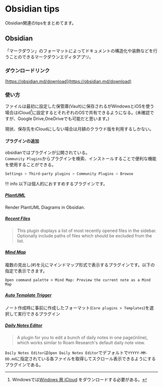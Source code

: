# Obsidian tips

Obsidian関連のtipsをまとめてます。

## Obsidian

「マークダウン」のフォーマットによってドキュメントの構造化や装飾などを行うことのできるマークダウンエディタアプリ。

### ダウンロードリンク

[https://obsidian.md/download](https://obsidian.md/download)

### 使い方

ファイルは最初に設定した保管庫(Vault)に保存されるがWindowsとiOSを使う場合はiCloud[^1]に設定するとそれぞれのOSで共有できるようになる。(未確認ですが、Google Drive,OneDriveでも可能だと思います。)

現状、保存先をiCloudにしない場合は月額のクラウド版を利用するしかない。

[^1]: Windowsでは[Windows 用 iCloud](https://support.apple.com/ja-jp/HT204283) をダウンロードする必要がある。

#### プラグインの追加

obsidianではプラグインが公開されている。<br />
`Community Plugins`からプラグインを検索、インストールすることで便利な機能を使用することができる。

```bash
Settings > Third-party plugins > Community Plugins > Browse
```

!!! info
    以下は個人的におすすめするプラグインです。

##### [PlantUML](./community_plugins/plantuml.md)

Render PlantUML Diagrams in Obsidian.

##### [Recent Files](https://github.com/tgrosinger/recent-files-obsidian?tab=readme-ov-file#recent-files-for-obsidian)

> This plugin displays a list of most recently opened files in the sidebar. Optionally include paths of files which should be excluded from the list.

##### [Mind Map](https://github.com/lynchjames/obsidian-mind-map?tab=readme-ov-file#obsidian-mind-map)

複数の見出し(#)を元にマインドマップ形式で表示するプラグインです。以下の指定で表示できます。

`Open command palette > Mind Map: Preview the current note as a Mind Map`

##### [Auto Template Trigger](./community_plugins/auto_template_trigger.md)

ノート作成時に事前に作成したフォーマット(`Core plugins > Templates`)を選択して実行できるプラグイン

##### [Daily Notes Editor](https://github.com/Quorafind/Obsidian-Daily-Notes-Editor?tab=readme-ov-file#daily-notes-editor)

> A plugin for you to edit a bunch of daily notes in one page(inline), which works similar to Roam Research's default daily note view.

`Daily Notes Editor`は`Open Daily Notes Editor`でデフォルトで`YYYYY-MM-DD.md`に指定されている各ファイルを取得してスクロール表示できるようにするプラグインである。

